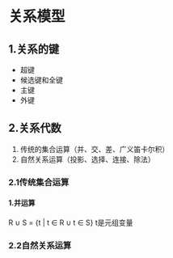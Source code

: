 # 关系模型

## 1.关系的键

- 超键
- 候选键和全键
- 主键
- 外键

## 2.关系代数

1. 传统的集合运算（并、交、差、广义笛卡尔积）
2. 自然关系运算（投影、选择、连接、除法）

### 2.1传统集合运算

#### 1.并运算

R ∪ S = {t | t ∈ R ∪ t ∈ S} t是元组变量

### 2.2自然关系运算

